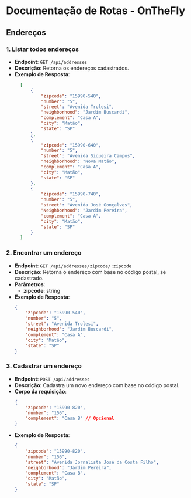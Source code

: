 # Documentação de Rotas - OnTheFly

## Endereços

### 1. Listar todos endereços

- **Endpoint**: `GET /api/addresses`
- **Descrição**: Retorna os endereços cadastrados.
- **Exemplo de Resposta**:
  ```json
    [
        {
            "zipcode": "15990-540",
            "number": "5",
            "street": "Avenida Trolesi",
            "neighborhood": "Jardim Buscardi",
            "complement": "Casa A",
            "city": "Matão",
            "state": "SP"
        },
        { 
            "zipcode": "15990-640",
            "number": "5",
            "street": "Avenida Siqueira Campos",
            "neighborhood": "Nova Matão",
            "complement": "Casa A",
            "city": "Matão",
            "state": "SP"
        },
        {
            "zipcode": "15990-740",
            "number": "5",
            "street": "Avenida José Gonçalves",
            "Neighborhood": "Jardim Pereira",
            "complement": "Casa A",
            "city": "Matão",
            "state": "SP"
        }
    ]
  ```
  
### 2. Encontrar um endereço

- **Endpoint**: `GET /api/addresses/zipcode/:zipcode`
- **Descrição**: Retorna o endereço com base no código postal, se cadastrado.
- **Parâmetros**:
    - **zipcode**: string
- **Exemplo de Resposta**:
    ```json
    {
        "zipcode": "15990-540",
        "number": "5",
        "street": "Avenida Trolesi",
        "neighborhood": "Jardim Buscardi",
        "complement": "Casa A",
        "city": "Matão",
        "state": "SP"
    }
    ```
      
### 3. Cadastrar um endereço

- **Endpoint**: `POST /api/addresses`
- **Descrição**: Cadastra um novo endereço com base no código postal.
- **Corpo da requisição**:
    ```json
    {
        "zipcode": "15990-820",
        "number": "156",
        "complement": "Casa B" // Opcional
    }
    ```
- **Exemplo de Resposta**:
    ```json
    {
        "zipcode": "15990-820",
        "number": "156",
        "street": "Avenida Jornalista José da Costa Filho",
        "neighborhood": "Jardim Pereira",
        "complement": "Casa B",
        "city": "Matão",
        "state": "SP"
    }
    ```
